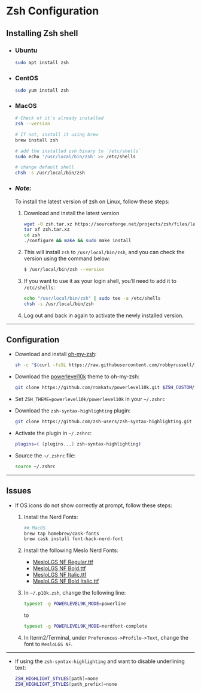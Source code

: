 # Zsh Configuration

## Installing Zsh shell

- ### Ubuntu
    ```zsh
    sudo apt install zsh
    ```

- ### CentOS
    ```zsh
    sudo yum install zsh
    ```

- ### MacOS
    ```zsh
    # Check of it's already installed
    zsh --version

    # If not, install it using brew
    brew install zsh
    
    # add the installed zsh binary to `/etc/shells`
    sudo echo '/usr/local/bin/zsh' >> /etc/shells
    
    # change default shell
    chsh -s /usr/local/bin/zsh
    ```

- ### *Note:* 
  To install the latest version of zsh on Linux, follow these steps:

    1. Download and install the latest version
        ```zsh
        wget -O zsh.tar.xz https://sourceforge.net/projects/zsh/files/latest/download
        tar xf zsh.tar.xz
        cd zsh
        ./configure && make && sudo make install
        ```
    2. This will install `zsh` to `/usr/local/bin/zsh`, and you can check the version using the command below:
        ```bash
        $ /usr/local/bin/zsh --version
        ```
    3. If you want to use it as your login shell, you’ll need to add it to `/etc/shells`:
        ```bash
        echo "/usr/local/bin/zsh" | sudo tee -a /etc/shells
        chsh -s /usr/local/bin/zsh
        ```
    4. Log out and back in again to activate the newly installed version.

---
## Configuration

- Download and install [oh-my-zsh](https://github.com/robbyrussell/oh-my-zsh):

    ```zsh
    sh -c "$(curl -fsSL https://raw.githubusercontent.com/robbyrussell/oh-my-zsh/master/tools/install.sh)"
    ```

- Download the [powerlevel10k](https://github.com/romkatv/powerlevel10k) theme to oh-my-zsh:
    ```zsh
    git clone https://github.com/romkatv/powerlevel10k.git $ZSH_CUSTOM/themes/powerlevel10k
    ```

- Set `ZSH_THEME=powerlevel10k/powerlevel10k` in your `~/.zshrc`
- Download the `zsh-syntax-highlighting` plugin:
    ```bash
    git clone https://github.com/zsh-users/zsh-syntax-highlighting.git ${ZSH_CUSTOM:-~/.oh-my-zsh/custom}/plugins/zsh-syntax-highlighting
    ```

- Activate the plugin in `~/.zshrc`:
    ```bash
    plugins=( [plugins...] zsh-syntax-highlighting)
    ```

- Source the `~/.zshrc` file:
    ```zsh
    source ~/.zshrc
    ```
---
## Issues

- If OS icons do not show correctly at prompt, follow these steps:
  
  1. Install the Nerd Fonts:
        ```zsh
        ## MacOS
        brew tap homebrew/cask-fonts
        brew cask install font-hack-nerd-font
        ```
  2. Install the following Meslo Nerd Fonts:
     - [MesloLGS NF Regular.ttf](https://github.com/romkatv/dotfiles-public/raw/master/.local/share/fonts/NerdFonts/MesloLGS%20NF%20Regular.ttf)
     - [MesloLGS NF Bold.ttf](https://github.com/romkatv/dotfiles-public/raw/master/.local/share/fonts/NerdFonts/MesloLGS%20NF%20Bold.ttf)
     - [MesloLGS NF Italic.ttf](https://github.com/romkatv/dotfiles-public/raw/master/.local/share/fonts/NerdFonts/MesloLGS%20NF%20Italic.ttf)
     - [MesloLGS NF Bold Italic.ttf](https://github.com/romkatv/dotfiles-public/raw/master/.local/share/fonts/NerdFonts/MesloLGS%20NF%20Bold%20Italic.ttf)
  
  3. In `~/.p10k.zsh`, change the following line:
        ```zsh
        typeset -g POWERLEVEL9K_MODE=powerline
        ```
        to

        ```zsh
        typeset -g POWERLEVEL9K_MODE=nerdfont-complete
        ```
  
  4. In Iterm2/Terminal, under `Preferences->Profile->Text`, change the font to `MesloLGS NF`. 

---
- If using the `zsh-syntax-highlighting` and want to disable underlining text:
    ```zsh
    ZSH_HIGHLIGHT_STYLES[path]=none
    ZSH_HIGHLIGHT_STYLES[path_prefix]=none
    ```